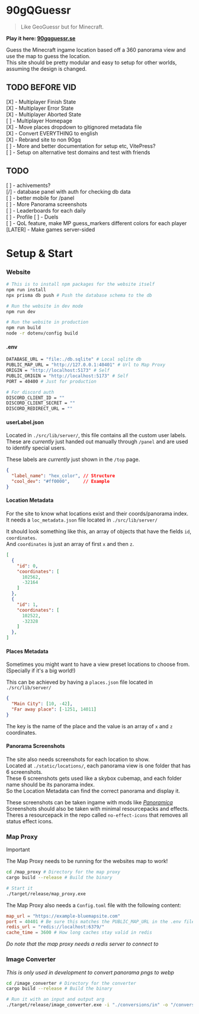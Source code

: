 # 90gQGuessr

> Like GeoGuessr but for Minecraft.

**Play it here: [90gqguessr.se](https://90gqguessr.se)**

Guess the Minecraft ingame location based off a 360 panorama view and use the map to guess the location.  
This site should be pretty modular and easy to setup for other worlds, assuming the design is changed.  

## TODO BEFORE VID
[X] - Multiplayer Finish State  
[X] - Multiplayer Error State  
[X] - Multiplayer Aborted State  
[ ] - Multiplayer Homepage  
[X] - Move places dropdown to gitignored metadata file  
[X] - Convert EVERYTHING to english  
[X] - Rebrand site to non 90gq  
[ ] - More and better documentation for setup etc, VitePress?  
[ ] - Setup on alternative test domains and test with friends  

## TODO
[ ] - achivements?  
[/] - database panel with auth for checking db data  
[ ] - better mobile for /panel  
[ ] - More Panorama screenshots  
[ ] - Leaderboards for each daily  
[ ] - Profile
[ ] - Duels  
[ ] - QoL feature, make MP guess_markers different colors for each player  
[LATER] - Make games server-sided  

# Setup & Start


### **Website**
```bash
# This is to install npm packages for the website itself
npm run install
npx prisma db push # Push the database schema to the db
```

```bash
# Run the website in dev mode
npm run dev
```
```bash
# Run the website in production
npm run build
node -r dotenv/config build
```

#### **.env**

```sh
DATABASE_URL = "file:./db.sqlite" # Local sqlite db
PUBLIC_MAP_URL = "http://127.0.0.1:40401" # Url to Map Proxy
ORIGIN = "http://localhost:5173" # Self
PUBLIC_ORIGIN = "http://localhost:5173" # Self
PORT = 40400 # Just for production

# For discord auth
DISCORD_CLIENT_ID = ""
DISCORD_CLIENT_SECRET = ""
DISCORD_REDIRECT_URL = ""
```

#### **userLabel.json**
Located in `./src/lib/server/`, this file contains all the custom user labels.  
These are *currently* just handed out manually through `/panel` and are used to identify special users.  

These labels are *currently* just shown in the `/top` page.  

```json
{
  "label_name": "hex_color", // Structure
  "cool_dev": "#ff0000",     // Example
}
```

#### **Location Metadata**

For the site to know what locations exist and their coords/panorama index.  
It needs a `loc_metadata.json` file located in `./src/lib/server/`  

It should look something like this, an array of objects that have the fields `id`, `coordinates`.  
And `coordinates` is just an array of first `x` and then `z`.  

```json
[
  {
    "id": 0,
    "coordinates": [
      102562,
      -32164
    ]
  },
  {
    "id": 1,
    "coordinates": [
      102522,
      -32328
    ]
  },
]
```

#### **Places Metadata**

Sometimes you might want to have a view preset locations to choose from.  
(Specially if it's a big world!)  

This can be achieved by having a `places.json` file located in `./src/lib/server/`  

```json
{
  "Main City": [10, -42],
  "Far away place": [-1251, 14011]
}
```

The key is the name of the place and the value is an array of `x` and `z` coordinates.  

#### **Panorama Screenshots**

The site also needs screenshots for each location to show.  
Located at `./static/locations/`, each panorama view is one folder that has 6 screenshots.  
These 6 screenshots gets used like a skybox cubemap, and each folder name should be its panorama index.  
So the Location Metadata can find the correct panorama and display it.  

These screenshots can be taken ingame with mods like *[Panoramica](https://modrinth.com/mod/panoramica)*  
Screenshots should also be taken with minimal resourcepacks and effects.   
Theres a resourcepack in the repo called `no-effect-icons` that removes all status effect icons.  

### **Map Proxy**
> [!IMPORTANT]  
> The Map Proxy needs to be running for the websites map to work!

```bash
cd /map_proxy # Directory for the map proxy
cargo build --release # Build the binary

# Start it
./target/release/map_proxy.exe
```
The Map Proxy also needs a `Config.toml` file with the following content:
```toml
map_url = "https://example-bluemapsite.com"
port = 40401 # Be sure this matches the PUBLIC_MAP_URL in the .env file
redis_url = "redis://localhost:6379/"
cache_time = 3600 # How long caches stay valid in redis
```

*Do note that the map proxy needs a redis server to connect to*

### **Image Converter**
*This is only used in development to convert panorama pngs to webp*

```bash
cd /image_converter # Directory for the converter
cargo build --release # Build the binary

# Run it with an input and output arg
./target/release/image_converter.exe -i "./conversions/in" -o "/conversions/out"
```


